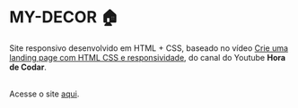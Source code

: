 # MY-DECOR 🏠

Site responsivo desenvolvido em HTML + CSS, baseado no vídeo [Crie uma landing page com HTML CSS e responsividade](https://www.youtube.com/watch?v=6wd7PK3G7Zo), do canal do Youtube __Hora de Codar__.<br/>
<br>

Acesse o site [aqui](https://astonishing-torrone-19e69f.netlify.app/).

